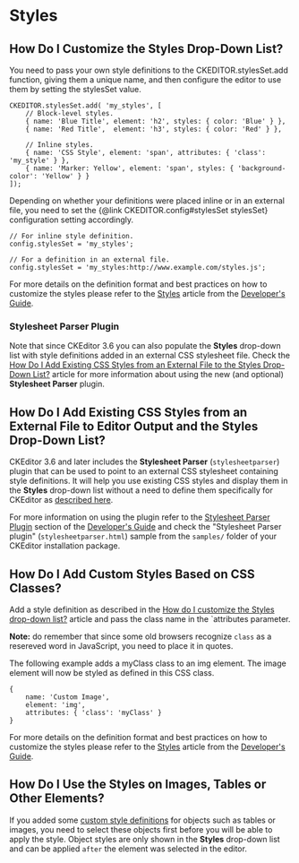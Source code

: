 <!--
Copyright (c) 2003-2014, CKSource - Frederico Knabben. All rights reserved.
For licensing, see LICENSE.md.
-->

# Styles


## How Do I Customize the Styles Drop-Down List?

You need to pass your own style definitions to the CKEDITOR.stylesSet.add function, giving them a unique name, and then configure the editor to use them by setting the stylesSet value.

	CKEDITOR.stylesSet.add( 'my_styles', [
		// Block-level styles.
		{ name: 'Blue Title', element: 'h2', styles: { color: 'Blue' } },
		{ name: 'Red Title',  element: 'h3', styles: { color: 'Red' } },

		// Inline styles.
		{ name: 'CSS Style', element: 'span', attributes: { 'class': 'my_style' } },
		{ name: 'Marker: Yellow', element: 'span', styles: { 'background-color': 'Yellow' } }
	]);

Depending on whether your definitions were placed inline or in an external file, you need to set the {@link CKEDITOR.config#stylesSet stylesSet} configuration setting accordingly.

	// For inline style definition.
	config.stylesSet = 'my_styles';

	// For a definition in an external file.
	config.stylesSet = 'my_styles:http://www.example.com/styles.js';

For more details on the definition format and best practices on how to customize the styles please refer to the [Styles](#!/guide/dev_styles) article from the [Developer's Guide](#!/guide/dev).

### Stylesheet Parser Plugin

Note that since CKEditor 3.6 you can also populate the **Styles** drop-down list with style definitions added in an external CSS stylesheet file. Check the [How Do I Add Existing CSS Styles from an External File to the Styles Drop-Down List?](#!/guide/dev_howtos_styles-section-2) article for more information about using the new (and optional) **Stylesheet Parser** plugin.


## How Do I Add Existing CSS Styles from an External File to Editor Output and the Styles Drop-Down List?

CKEditor 3.6 and later includes the **Stylesheet Parser** (`stylesheetparser`) plugin that can be used to point to an external CSS stylesheet containing style definitions. It will help you use existing CSS styles and display them in the **Styles** drop-down list without a need to define them specifically for CKEditor as [described here](#!/guide/dev_howtos_styles-section-1).

For more information on using the plugin refer to the [Stylesheet Parser Plugin](#!/guide/dev_styles-section-4) section of the [Developer's Guide](#!/guide/dev) and check the "Stylesheet Parser plugin" (`stylesheetparser.html`) sample from the `samples/` folder of your CKEditor installation package.


## How Do I Add Custom Styles Based on CSS Classes?

Add a style definition as described in the [How do I customize the Styles drop-down list?](#!/guide/dev_howtos_styles-section-1) article and pass the class name in the `attributes parameter.

**Note:** do remember that since some old browsers recognize `class` as a resereved word in JavaScript, you need to place it in quotes.

The following example adds a myClass class to an img element. The image element will now be styled as defined in this CSS class.

	{
		name: 'Custom Image',
		element: 'img',
		attributes: { 'class': 'myClass' }
	}

For more details on the definition format and best practices on how to customize the styles please refer to the [Styles](#!/guide/dev_styles) article from the [Developer's Guide](#!/guide/dev).


## How Do I Use the Styles on Images, Tables or Other Elements?

If you added some [custom style definitions](#!/guide/dev_howtos_styles-section-1) for objects such as tables or images, you need to select these objects first before you will be able to apply the style. Object styles are only shown in the **Styles** drop-down list and can be applied `after` the element was selected in the editor.